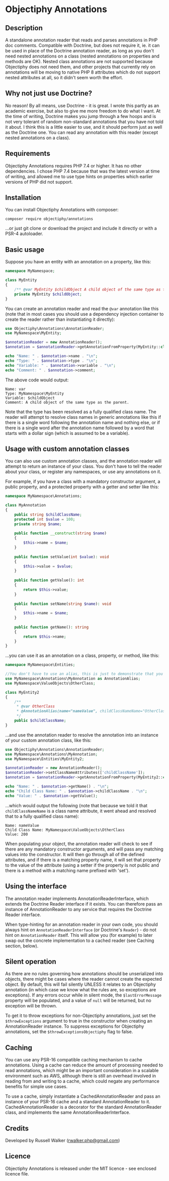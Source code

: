 # Objectiphy Annotations

## Description
A standalone annotation reader that reads and parses annotations in PHP 
doc comments. Compatible with Doctrine, but does not require it, ie. it 
can be used in place of the Doctrine annotation reader, as long as you 
don't need nested annotations on a class (nested annotations on 
properties and methods are OK). Nested class annotations are not 
supported because Objectiphy does not need them, and other projects that 
currently rely on annotations will be moving to native PHP 8 attributes 
which do not support nested attributes at all, so it didn't seem worth 
the effort.

## Why not just use Doctrine?

No reason! By all means, use Doctrine - it is great. I wrote this partly 
as an academic exercise, but also to give me more freedom to do what I 
want. At the time of writing, Doctrine makes you jump through a few 
hoops and is not very tolerant of random non-standard annotations that 
you have not told it about. I think this is a little easier to use, and 
it should perform just as well as the Doctrine one. You can read any 
annotation with this reader (except nested annotations on a class).

## Requirements

Objectiphy Annotations requires PHP 7.4 or higher. It has no other 
dependencies. I chose PHP 7.4 because that was the latest version at 
time of writing, and allowed me to use type hints on properties which 
earlier versions of PHP did not support.

## Installation

You can install Objectiphy Annotations with composer:
```
composer require objectiphy/annotations
```
...or just git clone or download the project and include it directly or 
with a PSR-4 autoloader.

## Basic usage

Suppose you have an entity with an annotation on a property, like this:

```php
namespace MyNamespace;

class MyEntity
{
    /** @var MyEntity $childObject A child object of the same type as the parent. */
    private MyEntity $childObject;
}
```

You can create an annotation reader and read the `@var` annotation like this (note that in most cases you should use a dependency injection container to create the reader rather than instantiating it directly):

```php
use Objectiphy\Annotations\AnnotationReader;
use MyNamespace\MyEntity;

$annotationReader = new AnnotationReader();
$annotation = $annotationReader->getAnnotationFromProperty(MyEntity::class, 'childObject', 'var');

echo "Name: " . $annotation->name . "\n";
echo "Type: " . $annotation->type . "\n";
echo "Variable: " . $annotation->variable . "\n";
echo "Comment: " . $annotation->comment;
```
The above code would output:

```
Name: var
Type: MyNamespace\MyEntity
Variable: $childObject
Comment: A child object of the same type as the parent.
```

Note that the type has been resolved as a fully qualified class name. The reader will attempt to resolve class names in generic annotations like this if there is a single word following the annotation name and nothing else, or if there is a single word after the annotation name followed by a word that starts with a dollar sign (which is assumed to be a variable).

## Usage with custom annotation classes
You can also use custom annotation classes, and the annotation reader will attempt to return an instance of your class.
You don't have to tell the reader about your class, or register any namespaces, or use any annotations on it. 

For example, if you have a class with a mandatory constructor argument, a public property, and a protected property with a getter and setter like this:

```php
namespace MyNamespace\Annotations;

class MyAnnotation
{
    public string $childClassName;
    protected int $value = 100;
    private string $name;
    
    public function __construct(string $name)
    {
        $this->name = $name;
    }
    
    public function setValue(int $value): void
    {
        $this->value = $value;
    }
    
    public function getValue(): int
    {
        return $this->value;
    }
    
    public function setName(string $name): void
    {
        $this->name = $name;
    }
    
    public function getName(): string
    {
        return $this->name;
    }
}
```

...you can use it as an annotation on a class, property, or method, like
this:

```php
namespace MyNamespace\Entities;

//You don't have to use an alias, this is just to demonstrate that you can:
use MyNamespace\Annotations\MyAnnotation as AnnotationAlias;
use MyNamespace\ValueObjects\OtherClass;

class MyEntity2
{
    /**
     * @var OtherClass
     * @AnnotationAlias(name="nameValue", childClassNameName="OtherClass", value=200)
     */
    public $childClassName;
}
```

...and use the annotation reader to resolve the annotation into an 
instance of your custom annotation class, like this:

```php
use Objectiphy\Annotations\AnnotationReader;
use MyNamespace\Annotations\MyAnnotation;
use MyNamespace\Entities\MyEntity2;

$annotationReader = new AnnotationReader();
$annotationReader->setClassNameAttributes(['childClassName']);
$annotation = $annotationReader->getAnnotationFromProperty(MyEntity2::class, 'childClassName', MyAnnotation::class);

echo "Name: " . $annotation->getName() . "\n";
echo "Child Class Name: " . $annotation->childClassName . "\n";
echo "Value: " . $annotation->getValue();
```

...which would output the following (note that because we told it that 
`childClassNameName` is a class name attribute, it went ahead and resolved that to a fully qualified class name):

```
Name: nameValue
Child Class Name: MyNamespace\ValueObjects\OtherClass
Value: 200
```

When populating your object, the annotation reader will check to see if 
there are any mandatory constructor arguments, and will pass any 
matching values into the constructor. It will then go through all of 
the defined attributes, and if there is a matching property name, it 
will set that property to the value of the attribute (using a setter if 
the property is not public and there is a method with a matching name 
prefixed with 'set').

## Using the interface

The annotation reader implements AnnotationReaderInterface, which 
extends the Doctrine Reader interface if it exists. You can therefore 
pass an instance of AnnotationReader to any service that requires the 
Doctrine Reader interface. 

When type-hinting for an annotation reader in your own code, you should 
always hint on `AnnotationReaderInterface` (or Doctrine's `Reader`) - 
do not hint on `AnnotationReader` itself. This will allow you (for 
example) to later swap out the concrete implementation to a cached 
reader (see Caching section, below).

## Silent operation

As there are no rules governing how annotations should be unserialized 
into objects, there might be cases where the reader cannot create the 
expected object. By default, this will fail silently UNLESS it relates 
to an Objectiphy annotation (in which case we know what the rules are, 
so exceptions are exceptions). If any errors occur while in silent 
mode, the `$lastErrorMessage` property will be populated, and a value 
of `null` will be returned, but no exception will be thrown.

To get it to throw exceptions for non-Objectiphy annotations, just set 
the `$throwExceptions` argument to true in the constructor when 
creating an AnnotationReader instance. To suppress exceptions for 
Objectiphy annotations, set the `$throwExceptionsObjectiphy` flag to 
false. 

## Caching

You can use any PSR-16 compatible caching mechanism to cache 
annotations. Using a cache can reduce the amount of processing needed 
to read annotations, which might be an important consideration in a 
scalable environment such as AWS, although there is still an overhead 
involved in reading from and writing to a cache, which could negate any 
performance benefits for simple use cases.

To use a cache, simply instantiate a CachedAnnotationReader and pass 
an instance of your PSR-16 cache and a standard AnnotationReader to it. 
CachedAnnotationReader is a decorator for the standard AnnotationReader 
class, and implements the same AnnotationReaderInterface.

## Credits

Developed by Russell Walker ([rwalker.php@gmail.com](mailto:rwalker.php@gmail.com?subject=Objectiphy%20Annotations))

## Licence

Objectiphy Annotations is released under the MIT licence - see enclosed 
licence file.
